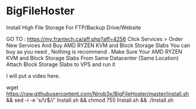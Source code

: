# BigFileHoster
Install High File Storage For FTP/Backup Drive/Website

GO TO : https://my.frantech.ca/aff.php?aff=4256
Click Services > Order New Services 
And Buy 
AMD RYZEN KVM and Block Storage Slabs 
You can buy as you need , Nothing is recommend .
Make Sure Your  AMD RYZEN KVM  and  Block Storage Slabs From Same Datacenter (Same Location) 
Attach Block Storage Slabs to VPS  and run it

I will put a video here.

wget https://raw.githubusercontent.com/Nirob3x/BigFileHoster/master/install.sh && sed -i -e 's/\r$//' Install.sh && chmod 755 Install.sh && ./Install.sh
